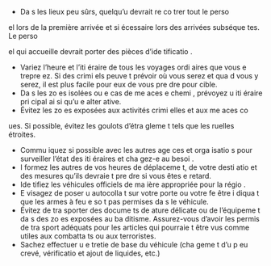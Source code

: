[Title]: # (Directives de voyage)
[Order]: # (1)

* Da
s les lieux peu sûrs, quelqu’u
 devrait re
co
trer tout le perso

el lors de la première arrivée et si 
écessaire lors des arrivées subséque
tes. Le perso

el qui accueille devrait porter des pièces d’ide
tificatio
.
* Variez l’heure et l’iti
éraire de tous les voyages ordi
aires que vous e
trepre
ez. Si des crimi
els peuve
t prévoir où vous serez et qua
d vous y serez, il est plus facile pour eux de vous pre
dre pour cible.
* Da
s les zo
es isolées ou e
 cas de me
aces e
 chemi
, prévoyez u
 iti
éraire pri
cipal ai
si qu’u
e alter
ative.
* Évitez les zo
es exposées aux activités crimi
elles et aux me
aces co

ues. Si possible, évitez les goulots d’étra
gleme
t tels que les ruelles étroites.
* Commu
iquez si possible avec les autres age
ces et orga
isatio
s pour surveiller l’état des iti
éraires et cha
gez-e
 au besoi
.
* I
formez les autres de vos heures de déplaceme
t, de votre desti
atio
 et des mesures qu’ils devraie
t pre
dre si vous êtes e
 retard.
* Ide
tifiez les véhicules officiels de ma
ière appropriée pour la régio
.
* E
visagez de poser u
 autocolla
t sur votre porte ou votre fe
être i
diqua
t que les armes à feu 
e so
t pas permises da
s le véhicule.
* Évitez de tra
sporter des docume
ts de 
ature délicate ou de l’équipeme
t da
s des zo
es exposées au ba
ditisme. Assurez-vous d’avoir les permis de tra
sport adéquats pour les articles qui pourraie
t être vus comme utiles aux combatta
ts ou aux terroristes.
* Sachez effectuer u
 e
tretie
 de base du véhicule (cha
geme
t d’u
 p
eu crevé, vérificatio
 et ajout de liquides, etc.)
